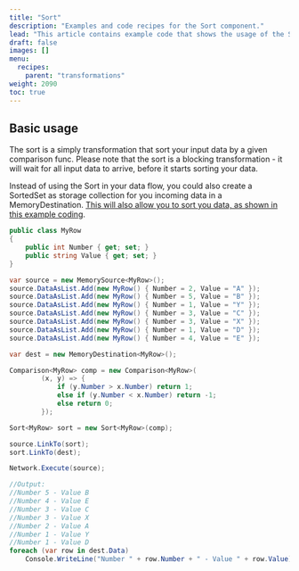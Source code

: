 ```yaml
---
title: "Sort"
description: "Examples and code recipes for the Sort component."
lead: "This article contains example code that shows the usage of the Sort component."
draft: false
images: []
menu:
  recipes:
    parent: "transformations"
weight: 2090
toc: true
---
```


## Basic usage

The sort is a simply transformation that sort your input data by a given comparison func. Please note that the sort is a blocking transformation - it will wait for all input data to arrive, before it starts sorting your data.

Instead of using the Sort in your data flow, you could also create a SortedSet as storage collection for you incoming data in a MemoryDestination. [This will also allow you to sort you data, as shown in this example coding](/recipes/destinations/memory-destination/#using-own-collection).

```C#
public class MyRow
{
    public int Number { get; set; }
    public string Value { get; set; }
}

var source = new MemorySource<MyRow>();
source.DataAsList.Add(new MyRow() { Number = 2, Value = "A" });
source.DataAsList.Add(new MyRow() { Number = 5, Value = "B" });
source.DataAsList.Add(new MyRow() { Number = 1, Value = "Y" });
source.DataAsList.Add(new MyRow() { Number = 3, Value = "C" });
source.DataAsList.Add(new MyRow() { Number = 3, Value = "X" });
source.DataAsList.Add(new MyRow() { Number = 1, Value = "D" });
source.DataAsList.Add(new MyRow() { Number = 4, Value = "E" });

var dest = new MemoryDestination<MyRow>();

Comparison<MyRow> comp = new Comparison<MyRow>(
        (x, y) => {
            if (y.Number > x.Number) return 1;
            else if (y.Number < x.Number) return -1;
            else return 0;
        });

Sort<MyRow> sort = new Sort<MyRow>(comp);

source.LinkTo(sort);
sort.LinkTo(dest);

Network.Execute(source);

//Output:
//Number 5 - Value B
//Number 4 - Value E
//Number 3 - Value C
//Number 3 - Value X
//Number 2 - Value A
//Number 1 - Value Y
//Number 1 - Value D
foreach (var row in dest.Data)
    Console.WriteLine("Number " + row.Number + " - Value " + row.Value);

```




